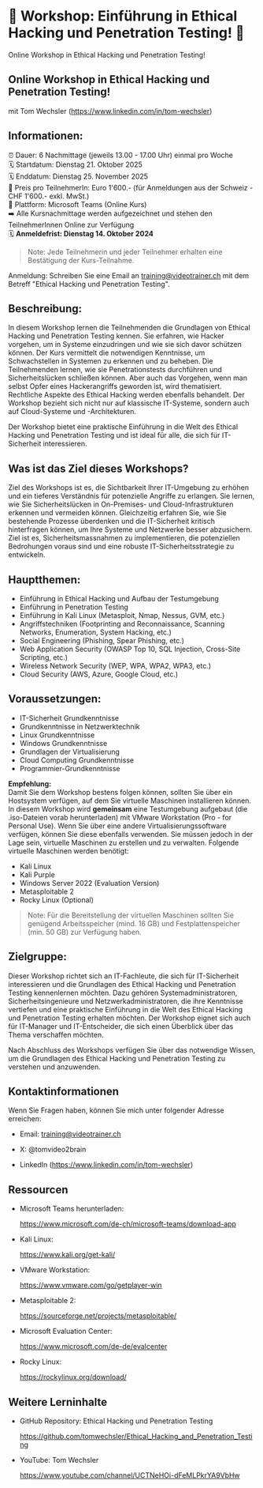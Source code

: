 # 📢  Workshop: Einführung in Ethical Hacking und Penetration Testing! 📢
Online Workshop in Ethical Hacking und Penetration Testing!

## Online Workshop in Ethical Hacking und Penetration Testing!
mit Tom Wechsler (https://www.linkedin.com/in/tom-wechsler)

## Informationen:
⏰ Dauer: 6 Nachmittage (jeweils 13.00 - 17.00 Uhr) einmal pro Woche  
🗓️ Startdatum: Dienstag 21. Oktober 2025  
🗓️ Enddatum:  Dienstag 25. November 2025  
💸 Preis pro TeilnehmerIn: Euro 1'600.- (für Anmeldungen aus der Schweiz - CHF 1'600.- exkl. MwSt.)  
📍 Plattform: Microsoft Teams (Online Kurs)  
➡️ Alle Kursnachmittage werden aufgezeichnet und stehen den TeilnehmerInnen Online zur Verfügung  
🗓️ **Anmeldefrist: Dienstag 14. Oktober 2024**  

> Note: Jede Teilnehmerin und jeder Teilnehmer erhalten eine Bestätigung der Kurs-Teilnahme.

Anmeldung: Schreiben Sie eine Email an training@videotrainer.ch mit dem Betreff "Ethical Hacking und Penetration Testing".  

## Beschreibung:
In diesem Workshop lernen die Teilnehmenden die Grundlagen von Ethical Hacking und Penetration Testing kennen. Sie erfahren, wie Hacker vorgehen, um in 
Systeme einzudringen und wie sie sich davor schützen können. Der Kurs vermittelt die notwendigen Kenntnisse, um Schwachstellen in Systemen zu erkennen und zu beheben. 
Die Teilnehmenden lernen, wie sie Penetrationstests durchführen und Sicherheitslücken schließen können. Aber auch das Vorgehen, wenn man selbst Opfer eines Hackerangriffs 
geworden ist, wird thematisiert. Rechtliche Aspekte des Ethical Hacking werden ebenfalls behandelt. Der Workshop bezieht sich nicht nur auf klassische IT-Systeme, 
sondern auch auf Cloud-Systeme und -Architekturen.

Der Workshop bietet eine praktische Einführung in die Welt des Ethical Hacking und Penetration Testing und ist ideal für alle, die sich für IT-Sicherheit interessieren.

## Was ist das Ziel dieses Workshops?
Ziel des Workshops ist es, die Sichtbarkeit Ihrer IT-Umgebung zu erhöhen und ein tieferes Verständnis für potenzielle Angriffe zu erlangen. Sie lernen, wie Sie Sicherheitslücken 
in On-Premises- und Cloud-Infrastrukturen erkennen und vermeiden können. Gleichzeitig erfahren Sie, wie Sie bestehende Prozesse überdenken und die IT-Sicherheit kritisch hinterfragen 
können, um Ihre Systeme und Netzwerke besser abzusichern. Ziel ist es, Sicherheitsmassnahmen zu implementieren, die potenziellen Bedrohungen voraus sind und eine robuste 
IT-Sicherheitsstrategie zu entwickeln.

## Hauptthemen:
- Einführung in Ethical Hacking und Aufbau der Testumgebung
- Einführung in Penetration Testing
- Einführung in Kali Linux (Metasploit, Nmap, Nessus, GVM, etc.)
- Angriffstechniken (Footprinting and Reconnaissance, Scanning Networks, Enumeration, System Hacking, etc.)
- Social Engineering (Phishing, Spear Phishing, etc.)
- Web Application Security (OWASP Top 10, SQL Injection, Cross-Site Scripting, etc.)
- Wireless Network Security (WEP, WPA, WPA2, WPA3, etc.)
- Cloud Security (AWS, Azure, Google Cloud, etc.)

## Voraussetzungen:
- IT-Sicherheit Grundkenntnisse
- Grundkenntnisse in Netzwerktechnik
- Linux Grundkenntnisse
- Windows Grundkenntnisse
- Grundlagen der Virtualisierung
- Cloud Computing Grundkenntnisse
- Programmier-Grundkenntnisse

**Empfehlung:**  
Damit Sie dem Workshop bestens folgen können, sollten Sie über ein Hostsystem verfügen, auf dem Sie virtuelle Maschinen installieren können. In diesem Workshop wird **gemeinsam** eine Testumgebung
aufgebaut (die .iso-Dateien vorab herunterladen) mit VMware Workstation (Pro - for Personal Use). Wenn Sie über eine andere Virtualisierungssoftware verfügen, können Sie diese ebenfalls verwenden. Sie müssen jedoch in der Lage sein, virtuelle Maschinen zu erstellen und zu verwalten. Folgende virtuelle Maschinen werden benötigt:
- Kali Linux
- Kali Purple
- Windows Server 2022 (Evaluation Version)
- Metasploitable 2
- Rocky Linux (Optional)

> Note: Für die Bereitstellung der virtuellen Maschinen sollten Sie genügend Arbeitsspeicher (mind. 16 GB) und Festplattenspeicher (min. 50 GB) zur Verfügung haben.

## Zielgruppe:
Dieser Workshop richtet sich an IT-Fachleute, die sich für IT-Sicherheit interessieren und die Grundlagen des Ethical Hacking und Penetration Testing kennenlernen möchten. Dazu gehören Systemadministratoren, Sicherheitsingenieure und Netzwerkadministratoren, die ihre Kenntnisse vertiefen und eine praktische Einführung in die Welt des Ethical Hacking und Penetration Testing erhalten möchten. Der Workshop eignet sich auch für IT-Manager und IT-Entscheider, die sich einen Überblick über das Thema verschaffen möchten.

Nach Abschluss des Workshops verfügen Sie über das notwendige Wissen, um die Grundlagen des Ethical Hacking und Penetration Testing zu verstehen und anzuwenden.

## Kontaktinformationen
Wenn Sie Fragen haben, können Sie mich unter folgender Adresse erreichen:

- Email: training@videotrainer.ch

- X: @tomvideo2brain

- LinkedIn (https://www.linkedin.com/in/tom-wechsler)

## Ressourcen
- Microsoft Teams herunterladen:

  https://www.microsoft.com/de-ch/microsoft-teams/download-app

- Kali Linux:

  https://www.kali.org/get-kali/

- VMware Workstation:

  https://www.vmware.com/go/getplayer-win

- Metasploitable 2:

  https://sourceforge.net/projects/metasploitable/

- Microsoft Evaluation Center:

  https://www.microsoft.com/de-de/evalcenter

- Rocky Linux:
    
  https://rockylinux.org/download/

## Weitere Lerninhalte
- GitHub Repository: Ethical Hacking und Penetration Testing

  https://github.com/tomwechsler/Ethical_Hacking_and_Penetration_Testing

- YouTube: Tom Wechsler
  
  https://www.youtube.com/channel/UCTNeHOi-dFeMLPkrYA9VbHw
